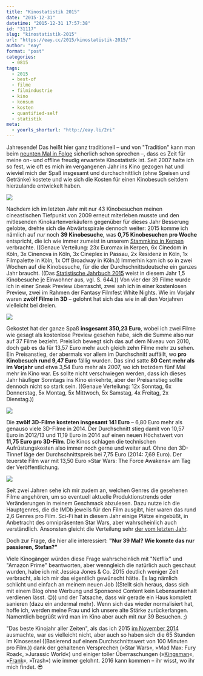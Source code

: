 ```yaml
---
title: "Kinostatistik 2015"
date: "2015-12-31"
datetime: "2015-12-31 17:57:38"
id: "31117"
slug: "kinostatistik-2015"
url: "https://eay.cc/2015/kinostatistik-2015/"
author: "eay"
format: "post"
categories:
  - 0815
tags:
  - 2015
  - best-of
  - filme
  - filmindustrie
  - kino
  - konsum
  - kosten
  - quantified-self
  - statistik
meta:
  - yourls_shorturl: "http://eay.li/2ri"
---
```


Jahresende! Das heißt hier ganz traditionell – und von "Tradition" kann man beim [neunten Mal in Folge](//eay.cc/2014/kinostatistik-2014/) sicherlich schon sprechen –, dass es Zeit für meine on- und offline freudig erwartete Kinostatistik ist. Seit 2007 halte ich so fest, wie oft es mich im vergangenen Jahr ins Kino gezogen hat und wieviel mich der Spaß insgesamt und durchschnittlich (ohne Speisen und Getränke) kostete und wie sich die Kosten für einen Kinobesuch seitdem hierzulande entwickelt haben.

![](https://eay.cc/uploads/2015/kinostatistik2015_besuche.gif)

Nachdem ich im letzten Jahr mit nur 43 Kinobesuchen meinen cineastischen Tiefpunkt von 2009 erneut miterleben musste und den mitlesenden Kinokarten­verkäufern gegenüber für dieses Jahr Besserung gelobte, drehte sich die Abwärts­spirale dennoch weiter: 2015 komme ich nämlich auf _nur_ noch **39 Kinobesuche**, was **0,75 Kinobesuchen pro Woche** entspricht, die ich wie immer zumeist in unserem [Stammkino in Kerpen](http://www.euromax-cinemas.de/) verbrachte. ((Genaue Verteilung: 23x Euromax in Kerpen, 6x Cinedom in Köln, 3x Cinenova in Köln, 3x Cineplex in Passau, 2x Residenz in Köln, 1x Filmpalette in Köln, 1x Off Broadway in Köln.)) Immerhin kam ich so in zwei Wochen auf die Kinobesuche, für die der Durchschnittsdeutsche ein ganzes Jahr braucht. ((Das [Statistische Jahrbuch 2015](https://www.destatis.de/DE/Publikationen/StatistischesJahrbuch/StatistischesJahrbuch.html) weist in diesem Jahr 1,5 Kinobesuche je Einwohner aus, vgl. S. 644.)) Von vier der 39 Filme wurde ich in einer Sneak Preview überrascht, zwei sah ich in einer kostenlosen Preview, zwei im Rahmen der Fantasy Filmfest White Nights. Wie im Vorjahr waren **zwölf Filme in 3D** – gelohnt hat sich das wie in all den Vorjahren vielleicht bei dreien.

![](https://eay.cc/uploads/2015/kinostatistik2015_kosten.gif)

Gekostet hat der ganze Spaß **insgesamt 350,23 Euro**, wobei ich zwei Filme wie gesagt als kostenlose Preview gesehen habe, sich die Summe also nur auf 37 Filme bezieht. Preislich bewegt sich das auf dem Niveau von 2010, doch gab es da für 13,57 Euro mehr auch gleich zehn Filme mehr zu sehen. Ein Preisanstieg, der abermals vor allem im Durchschnitt auffällt, wo **pro Kinobesuch rund 9,47 Euro** fällig wurden. Das sind satte **80 Cent mehr als im Vorjahr** und etwa 3,54 Euro mehr als 2007, wo ich trotzdem fünf Mal mehr im Kino war. Es sollte nicht verschwiegen werden, dass ich dieses Jahr häufiger Sonntags ins Kino einkehrte, aber der Preisanstieg sollte dennoch nicht so stark sein. ((Genaue Verteilung: 12x Sonntag, 6x Donnerstag, 5x Montag, 5x Mittwoch, 5x Samstag, 4x Freitag, 2x Dienstag.))

![](https://eay.cc/uploads/2015/kinostatistik2015_durchschnitt.gif)

Die **zwölf 3D-Filme kosteten insgesamt 141 Euro** – 6,80 Euro mehr als genauso viele 3D-Filme in 2014. Der Durchschnitt stieg damit von 10,57 Euro in 2012/13 und 11,19 Euro in 2014 auf einen neuen Höchstwert von **11,75 Euro pro 3D-Film**. Die Kinos schlagen die technischen Aufrüstungskosten also immer noch gerne und weiter auf. Ohne den 3D-Tinnef läge der Durchschnittspreis bei 7,75 Euro (2014: 7,69 Euro). Der teuerste Film war mit 13,50 Euro »Star Wars: The Force Awakens« am Tag der Veröffentlichung.

![](https://eay.cc/uploads/2015/kinostatistik2015_genres.gif)

Seit zwei Jahren sehe ich mir zudem an, welchen Genres die gesehenen Filme angehören, um so eventuell aktuelle Produktionstrends oder Veränderungen in meinem Geschmack abzulesen. Dazu nutze ich die Hauptgenres, die die IMDb jeweils für den Film ausgibt, hier waren das rund 2,6 Genres pro Film. Sci-Fi hat in diesem Jahr einige Plätze eingebüßt, in Anbetracht des omnipräsenten Star Wars, aber wahrscheinlich auch verständlich. Ansonsten gleicht die Verteilung sehr [der vom letzten Jahr](//eay.cc/2014/kinostatistik-2014/).

Doch zur Frage, die hier alle interessiert: **"Nur 39 Mal? Wie konnte das nur passieren, Stefan?"**

Viele Kinogänger würden diese Frage wahrscheinlich mit "Netflix" und "Amazon Prime" beantworten, aber wenngleich die natürlich auch geschaut wurden, habe ich mit Jessica Jones & Co. 2015 deutlich weniger Zeit verbracht, als ich mir das eigentlich gewünscht hätte. Es lag nämlich schlicht und einfach an meinem neuen Job ((Stellt sich heraus, dass sich mit einem Blog ohne Werbung und Sponsored Content kein Lebensunterhalt verdienen lässt. 😐)) und der Tatsache, dass wir gerade ein Haus komplett sanieren (dazu ein andermal mehr). Wenn sich das wieder normalisiert hat, hoffe ich, werden meine Frau und ich unsere alte Stärke zurückerlangen. Namentlich begrüßt wird man im Kino aber auch mit _nur_ 39 Besuchen. ;)

"Das beste Kinojahr aller Zeiten", als das ich 2015 [im November 2014](//eay.cc/2014/der-erste-trailer-zu-jurassic-world/) ausmachte, war es vielleicht nicht, aber auch so haben sich die 65 Stunden im Kinosessel ((Basierend auf einem Durchschnittswert von 100 Minuten pro Film.)) dank der gehaltenen Versprechen (»Star Wars«, »Mad Max: Fury Road«, »Jurassic World«) und einiger toller Überraschungen (»[Kingsman](//eay.cc/2015/kingsman-the-secret-service/)«, »[Frank](//eay.cc/2015/frank/)«, »Trash«) wie immer gelohnt. 2016 kann kommen – ihr wisst, wo ihr mich findet. 😎
